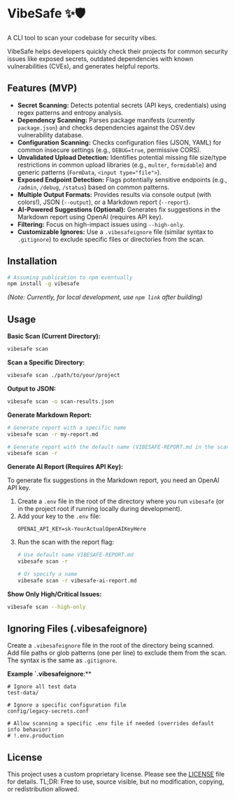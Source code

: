 # VibeSafe ✨🛡️

A CLI tool to scan your codebase for security vibes.

VibeSafe helps developers quickly check their projects for common security issues like exposed secrets, outdated dependencies with known vulnerabilities (CVEs), and generates helpful reports.

## Features (MVP)

*   **Secret Scanning:** Detects potential secrets (API keys, credentials) using regex patterns and entropy analysis.
*   **Dependency Scanning:** Parses package manifests (currently `package.json`) and checks dependencies against the OSV.dev vulnerability database.
*   **Configuration Scanning:** Checks configuration files (JSON, YAML) for common insecure settings (e.g., `DEBUG=true`, permissive CORS).
*   **Unvalidated Upload Detection:** Identifies potential missing file size/type restrictions in common upload libraries (e.g., `multer`, `formidable`) and generic patterns (`FormData`, `<input type="file">`).
*   **Exposed Endpoint Detection:** Flags potentially sensitive endpoints (e.g., `/admin`, `/debug`, `/status`) based on common patterns.
*   **Multiple Output Formats:** Provides results via console output (with colors!), JSON (`--output`), or a Markdown report (`--report`).
*   **AI-Powered Suggestions (Optional):** Generates fix suggestions in the Markdown report using OpenAI (requires API key).
*   **Filtering:** Focus on high-impact issues using `--high-only`.
*   **Customizable Ignores:** Use a `.vibesafeignore` file (similar syntax to `.gitignore`) to exclude specific files or directories from the scan.

## Installation

```bash
# Assuming publication to npm eventually
npm install -g vibesafe 
```

*(Note: Currently, for local development, use `npm link` after building)*

## Usage

**Basic Scan (Current Directory):**

```bash
vibesafe scan
```

**Scan a Specific Directory:**

```bash
vibesafe scan ./path/to/your/project
```

**Output to JSON:**

```bash
vibesafe scan -o scan-results.json
```

**Generate Markdown Report:**

```bash
# Generate report with a specific name
vibesafe scan -r my-report.md

# Generate report with the default name (VIBESAFE-REPORT.md in the scanned directory)
vibesafe scan -r 
```

**Generate AI Report (Requires API Key):**

To generate fix suggestions in the Markdown report, you need an OpenAI API key.

1.  Create a `.env` file in the root of the directory where you run `vibesafe` (or in the project root if running locally during development).
2.  Add your key to the `.env` file:
    ```
    OPENAI_API_KEY=sk-YourActualOpenAIKeyHere
    ```
3.  Run the scan with the report flag:
    ```bash
    # Use default name VIBESAFE-REPORT.md
    vibesafe scan -r

    # Or specify a name
    vibesafe scan -r vibesafe-ai-report.md 
    ```

**Show Only High/Critical Issues:**

```bash
vibesafe scan --high-only
```

## Ignoring Files (.vibesafeignore)

Create a `.vibesafeignore` file in the root of the directory being scanned. Add file paths or glob patterns (one per line) to exclude them from the scan. The syntax is the same as `.gitignore`.

**Example `.vibesafeignore**:**

```
# Ignore all test data
test-data/

# Ignore a specific configuration file
config/legacy-secrets.conf

# Allow scanning a specific .env file if needed (overrides default info behavior)
# !.env.production 
```

## License

This project uses a custom proprietary license. Please see the [LICENSE](LICENSE) file for details. TL;DR: Free to use, source visible, but no modification, copying, or redistribution allowed. 